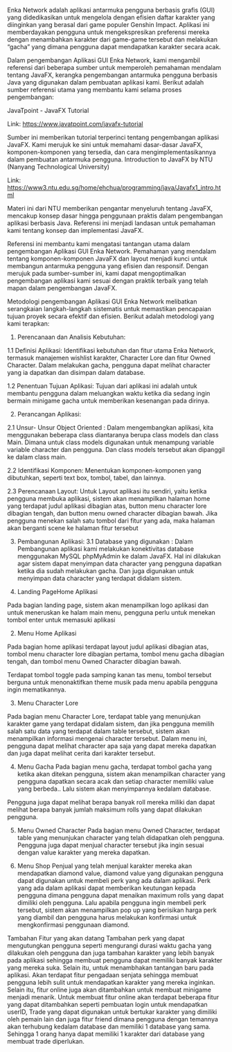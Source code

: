 Enka Network adalah aplikasi antarmuka pengguna berbasis grafis (GUI) yang didedikasikan untuk mengelola dengan efisien daftar karakter yang diinginkan yang berasal dari game populer Genshin Impact. Aplikasi ini memberdayakan pengguna untuk mengekspresikan preferensi mereka dengan menambahkan karakter dari game-game tersebut dan melakukan “gacha” yang dimana pengguna dapat mendapatkan karakter secara acak.

Dalam pengembangan Aplikasi GUI Enka Network, kami mengambil referensi dari beberapa sumber untuk memperoleh pemahaman mendalam tentang JavaFX, kerangka pengembangan antarmuka pengguna berbasis Java yang digunakan dalam pembuatan aplikasi kami. Berikut adalah sumber referensi utama yang membantu kami selama proses pengembangan:

JavaTpoint - JavaFX Tutorial

Link: https://www.javatpoint.com/javafx-tutorial

Sumber ini memberikan tutorial terperinci tentang pengembangan aplikasi JavaFX. Kami merujuk ke sini untuk memahami dasar-dasar JavaFX, komponen-komponen yang tersedia, dan cara mengimplementasikannya dalam pembuatan antarmuka pengguna.
Introduction to JavaFX by NTU (Nanyang Technological University)

Link: https://www3.ntu.edu.sg/home/ehchua/programming/java/Javafx1_intro.html

Materi ini dari NTU memberikan pengantar menyeluruh tentang JavaFX, mencakup konsep dasar hingga penggunaan praktis dalam pengembangan aplikasi berbasis Java. Referensi ini menjadi landasan untuk pemahaman kami tentang konsep dan implementasi JavaFX.

Referensi ini membantu kami mengatasi tantangan utama dalam pengembangan Aplikasi GUI Enka Network. Pemahaman yang mendalam tentang komponen-komponen JavaFX dan layout menjadi kunci untuk membangun antarmuka pengguna yang efisien dan responsif. Dengan merujuk pada sumber-sumber ini, kami dapat mengoptimalkan pengembangan aplikasi kami sesuai dengan praktik terbaik yang telah mapan dalam pengembangan JavaFX.

Metodologi pengembangan Aplikasi GUI Enka Network melibatkan serangkaian langkah-langkah sistematis untuk memastikan pencapaian tujuan proyek secara efektif dan efisien. Berikut adalah metodologi yang kami terapkan:

1.	Perencanaan dan Analisis Kebutuhan:

1.1 Definisi Aplikasi:
Identifikasi kebutuhan dan fitur utama Enka Network, termasuk manajemen wishlist karakter, Character Lore dan fitur Owned Character. Dalam melakukan gacha, pengguna dapat melihat character yang ia dapatkan dan disimpan dalam database.

1.2 Penentuan Tujuan Aplikasi:
Tujuan dari aplikasi ini adalah untuk membantu pengguna dalam meluangkan waktu ketika dia sedang ingin bermain minigame gacha untuk memberikan kesenangan pada dirinya.

2.	Perancangan Aplikasi:

2.1	Unsur- Unsur Object Oriented :
Dalam mengembangkan aplikasi, kita menggunakan beberapa class diantaranya berupa class models dan class Main. Dimana untuk class models digunakan untuk menampung variable variable character dan pengguna. Dan class models tersebut akan dipanggil ke dalam class main.

2.2 Identifikasi Komponen:
Menentukan komponen-komponen yang dibutuhkan, seperti text box, tombol, tabel, dan lainnya.

2.3 Perencanaan Layout:
Untuk Layout aplikasi itu sendiri, yaitu ketika pengguna membuka aplikasi, sistem akan menampilkan halaman home yang terdapat judul aplikasi dibagian atas, button  menu character lore dibagian tengah, dan button menu owned character dibagian bawah. Jika pengguna menekan salah satu tombol dari fitur yang ada, maka halaman akan berganti scene ke halaman fitur tersebut

3.	Pembangunan Aplikasi:
3.1 Database yang digunakan :
Dalam Pembangunan aplikasi kami melakukan konektivitas database menggunakan MySQL phpMyAdmin ke dalam JavaFX. Hal ini dilakukan agar sistem dapat menyimpan data character yang pengguna dapatkan ketika dia sudah melakukan gacha. Dan juga digunakan untuk menyimpan data character yang terdapat didalam sistem.

1.	Landing PageHome Aplikasi

Pada bagian landing page, sistem akan menampilkan logo aplikasi dan untuk meneruskan ke halam main menu, pengguna perlu untuk menekan tombol enter untuk memasuki aplikasi 

2.	Menu Home Aplikasi

Pada bagian home aplikasi terdapat layout judul aplikasi dibagian atas, tombol menu character lore dibagian pertama, tombol menu gacha dibagian tengah, dan tombol menu Owned Character dibagian bawah.

Terdapat tombol toggle pada samping kanan tas menu, tombol tersebut berguna untuk menonaktifkan theme musik pada menu apabila pengguna ingin mematikannya.

3.	Menu Character Lore

Pada bagian menu Character Lore,  terdapat table yang menunjukan karakter game yang terdapat didalam sistem, dan jika pengguna memilih salah satu data yang terdapat dalam table tersebut, sistem akan menampilkan informasi mengenai character tersebut.
Dalam menu ini, pengguna dapat melihat character apa saja yang dapat mereka dapatkan dan juga dapat melihat cerita dari karakter tersebut. 

4.	Menu Gacha
Pada bagian menu gacha, terdapat tombol gacha  yang ketika akan ditekan pengguna, sistem akan menampilkan character yang pengguna dapatkan secara acak dan setiap character memiliki value yang berbeda.. Lalu sistem akan menyimpannya kedalam database.

Pengguna juga dapat melihat berapa banyak roll mereka miliki dan dapat melihat berapa banyak jumlah maksimum rolls yang dapat dilakukan pengguna.

5.	Menu Owned Character
Pada bagian menu Owned Character, terdapat table yang menunjukan character yang telah didapatkan oleh pengguna. Pengguna juga dapat menjual character tersebut jika ingin sesuai dengan value karakter yang mereka dapatkan.

6.	Menu Shop
Penjual yang telah menjual karakter mereka akan mendapatkan diamond value, diamond value yang digunakan pengguna dapat digunakan untuk membeli perk yang ada dalam aplikasi. Perk yang ada dalam aplikasi dapat memberikan keutungan kepada pengguna dimana pengguna dapat menaikan maximum rolls yang dapat dimiliki oleh pengguna.
Lalu apabila pengguna ingin membeli perk tersebut, sistem akan menampilkan pop up yang berisikan harga perk yang diambil dan pengguna harus melakukan konfirmasi untuk mengkonfirmasi penggunaan diamond.


Tambahan Fitur yang akan datang
Tambahan perk yang dapat mengutungkan pengguna seperti mengurangi durasi waktu gacha yang dilakukan oleh pengguna dan juga tambahan karakter yang lebih banyak pada aplikasi sehingga membuat pengguna dapat memiliki banyak karakter yang mereka suka. Selain itu, untuk menambhakan tantangan baru pada aplikasi. Akan terdapat fitur pengadaan senjata sehingga membuat pengguna lebih sulit untuk mendapatkan karakter yang mereka inginkan.
	Selain itu, fitur online juga akan ditambahkan untuk membuat minigame menjadi menarik. Untuk membuat fitur online akan terdapat beberapa fitur yang dapat ditambahkan seperti pembuatan login untuk mendapatkan userID, Trade yang dapat digunakan untuk bertukar karakter yang dimiliki oleh pemain lain dan juga fitur friend dimana pengguna dengan temannya akan terhubung kedalam database dan memiliki 1 database yang sama. Sehingga 1 orang hanya dapat memiliki 1 karakter dari database yang membuat trade diperlukan.
